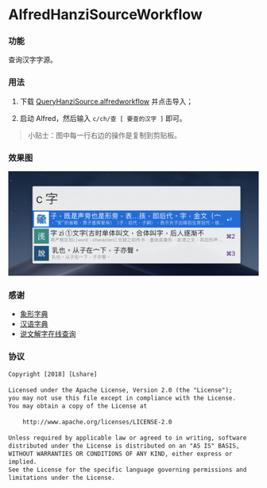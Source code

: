 # AlfredHanziSourceWorkflow
### 功能

查询汉字字源。

### 用法

1. 下载 [QueryHanziSource.alfredworkflow](https://github.com/LinLshare/AlfredHanziSourceWorkflow/blob/master/QueryHanziSource.alfredworkflow) 并点击导入；

2. 启动 Alfred，然后输入 `c/ch/查 [ 要查的汉字 ]` 即可。

> 小贴士：图中每一行右边的操作是复制到剪贴板。

### 效果图

![screen_shot_search_zi](screenshot/screen_shot_search_zi.png)

### 感谢

- [象形字典](http://www.vividict.com/Default.aspx)
- [汉语字典](http://dict.iguci.cn/)
- [说文解字在线查询](http://www.shuowen.org/)

### 协议

```
Copyright [2018] [Lshare]

Licensed under the Apache License, Version 2.0 (the "License");
you may not use this file except in compliance with the License.
You may obtain a copy of the License at

    http://www.apache.org/licenses/LICENSE-2.0

Unless required by applicable law or agreed to in writing, software
distributed under the License is distributed on an "AS IS" BASIS,
WITHOUT WARRANTIES OR CONDITIONS OF ANY KIND, either express or implied.
See the License for the specific language governing permissions and
limitations under the License.
```